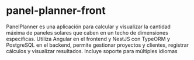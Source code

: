 # panel-planner-front
PanelPlanner es una aplicación para calcular y visualizar la cantidad máxima de paneles solares que caben en un techo de dimensiones específicas. Utiliza Angular en el frontend y NestJS con TypeORM y PostgreSQL en el backend, permite gestionar proyectos y clientes, registrar cálculos y visualizar resultados. Incluye soporte para múltiples idiomas
